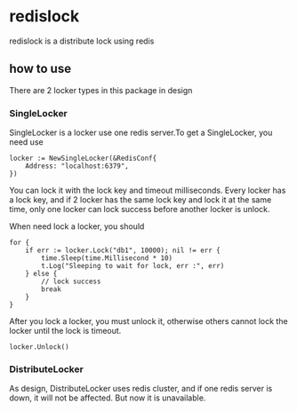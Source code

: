 # redislock
redislock is a distribute lock using redis

## how to use

There are 2 locker types in this package in design

### SingleLocker

SingleLocker is a locker use one redis server.To get a SingleLocker, you need use

	locker := NewSingleLocker(&RedisConf{
		Address: "localhost:6379",
	})

You can lock it with the lock key and timeout milliseconds. Every locker has a lock key, and if 2 locker has the same lock key and lock it at the same time, only one locker can lock success before another locker is unlock.

When need lock a locker, you should

	for {
		if err := locker.Lock("db1", 10000); nil != err {
			time.Sleep(time.Millisecond * 10)
			t.Log("Sleeping to wait for lock, err :", err)
		} else {
			// lock success
			break
		}
	}

After you lock a locker, you must unlock it, otherwise others cannot lock the locker until the lock is timeout.

	locker.Unlock()

### DistributeLocker

As design, DistributeLocker uses redis cluster, and if one redis server is down, it will not be affected. But now it is unavailable.